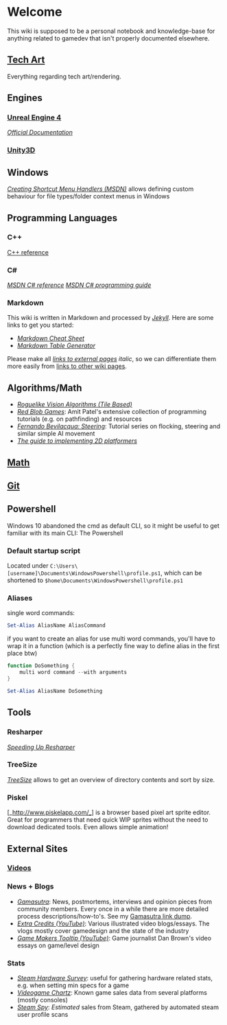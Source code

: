 # Welcome
This wiki is supposed to be a personal notebook and knowledge-base for anything related to gamedev that isn't properly documented elsewhere.

## [Tech Art](tech-art/readme.md)
Everything regarding tech art/rendering.

## Engines
### [Unreal Engine 4](unreal/readme.md)
[_Official Documentation_](https://docs.unrealengine.com/latest/INT/)
### [Unity3D](unity/readme.md)

## Windows
[_Creating Shortcut Menu Handlers (MSDN)_](https://msdn.microsoft.com/en-us/library/cc144171(v=VS.85).aspx#custom_verbs_desktop) allows defining custom behaviour for file types/folder context menus in Windows

## Programming Languages
### C++
[C++ reference](https://en.cppreference.com/w/)

### C#
[_MSDN C# reference_](https://docs.microsoft.com/en-us/dotnet/csharp/language-reference/)
[_MSDN C# programming guide_](https://docs.microsoft.com/en-us/dotnet/csharp/programming-guide/)

### Markdown

This wiki is written in Markdown and processed by [_Jekyll_](https://jekyllrb.com/).
Here are some links to get you started:

* [_Markdown Cheat Sheet_](https://github.com/adam-p/markdown-here/wiki/Markdown-Cheatsheet)
* [_Markdown Table Generator_](http://www.tablesgenerator.com/markdown_tables)

Please make all [_links to external pages_](google.com) _italic_, so we can differentiate them more easily from [links to other wiki pages](git.md).

## Algorithms/Math
* [_Roguelike Vision Algorithms (Tile Based)_](http://www.adammil.net/blog/v125_Roguelike_Vision_Algorithms.html)
* [_Red Blob Games_](https://www.redblobgames.com/): Amit Patel's extensive collection of programming tutorials (e.g. on pathfinding) and resources
* [_Fernando Bevilacqua: Steering_](https://tutsplus.com/authors/fernando-bevilacqua): Tutorial series on flocking, steering and similar simple AI movement
* [_The guide to implementing 2D platformers_](http://higherorderfun.com/blog/2012/05/20/the-guide-to-implementing-2d-platformers/)

## [Math](Math/readme.md)

## [Git](git.md)

## Powershell
Windows 10 abandoned the cmd as default CLI, so it might be useful to get familiar with its main CLI: The Powershell

### Default startup script
Located under ```C:\Users\[username]\Documents\WindowsPowershell\profile.ps1```, which can be shortened to ```$home\Documents\WindowsPowershell\profile.ps1```

### Aliases

single word commands:
```powershell
Set-Alias AliasName AliasCommand
```
if you want to create an alias for use multi word commands, you'll have to wrap it in a function (which is a perfectly fine way to define alias in the first place btw)
```powershell
function DoSomething {
    multi word command --with arguments
}

Set-Alias AliasName DoSomething
```

## Tools
### Resharper
[_Speeding Up Resharper_](https://www.jetbrains.com/help/resharper/2016.2/Speeding_Up_ReSharper.html)
### TreeSize
[_TreeSize_](https://www.jam-software.com/treesize_free/) allows to get an overview of directory contents and sort by size.
### Piskel
[_http://www.piskelapp.com/_] is a browser based pixel art sprite editor. Great for programmers that need quick WIP sprites without the need to download dedicated tools. Even allows simple animation!

## External Sites

### [Videos](videos.md)

### News + Blogs
* [_Gamasutra_](http://www.gamasutra.com/): News, postmortems, interviews and opinion pieces from community members. Every once in a while there are more detailed process descriptions/how-to's. See my [Gamasutra link dump](gamasutra.md).
* [_Extra Credits (YouTube)_](https://www.youtube.com/user/ExtraCreditz): Various illustrated video blogs/essays. The vlogs mostly cover gamedesign and the state of the industry
* [_Game Makers Tooltip (YouTube)_](https://www.youtube.com/user/McBacon1337): Game journalist Dan Brown's video essays on game/level design 

### Stats
* [_Steam Hardware Survey_](http://store.steampowered.com/hwsurvey/): useful for gathering hardware related stats, e.g. when setting min specs for a game
* [_Videogame Chartz_](http://www.vgchartz.com/): Known game sales data from several platforms (mostly consoles)
* [_Steam Spy_](http://steamspy.com/): _Estimated_ sales from Steam, gathered by automated steam user profile scans

